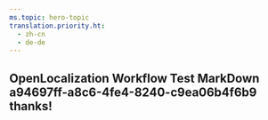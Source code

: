 ```yaml
---
ms.topic: hero-topic
translation.priority.ht: 
  - zh-cn
  - de-de
---
```

## OpenLocalization Workflow Test MarkDown a94697ff-a8c6-4fe4-8240-c9ea06b4f6b9 thanks!
